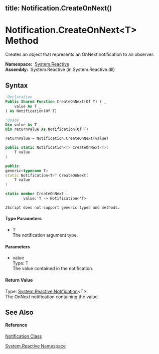 title: Notification.CreateOnNext<T>()
---
# Notification.CreateOnNext\<T\> Method

Creates an object that represents an OnNext notification to an observer.

**Namespace:**  [System.Reactive](System.Reactive\System.Reactive.md)  
**Assembly:**  System.Reactive (in System.Reactive.dll)

## Syntax

```vb
'Declaration
Public Shared Function CreateOnNext(Of T) ( _
    value As T _
) As Notification(Of T)
```

```vb
'Usage
Dim value As T
Dim returnValue As Notification(Of T)

returnValue = Notification.CreateOnNext(value)
```

```csharp
public static Notification<T> CreateOnNext<T>(
    T value
)
```

```c++
public:
generic<typename T>
static Notification<T>^ CreateOnNext(
    T value
)
```

```fsharp
static member CreateOnNext : 
        value:'T -> Notification<'T> 
```

```jscript
JScript does not support generic types and methods.
```

#### Type Parameters

- T  
  The notification argument type.

#### Parameters

- value  
  Type: T  
  The value contained in the notification.

#### Return Value

Type: [System.Reactive.Notification](Notification\Notification(T).md)\<T\>  
The OnNext notification containing the value.

## See Also

#### Reference

[Notification Class](Notification\Notification.md)

[System.Reactive Namespace](System.Reactive\System.Reactive.md)







